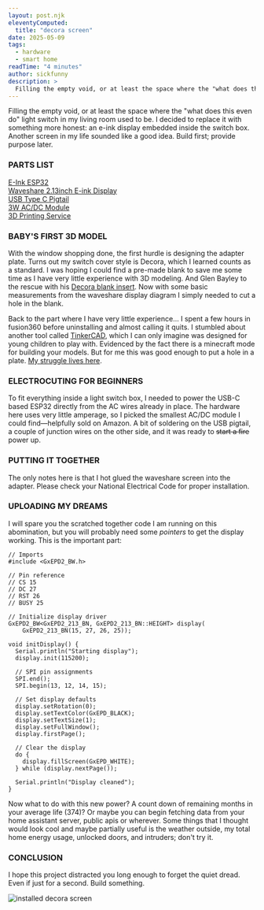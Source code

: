 ```yaml
---
layout: post.njk
eleventyComputed:
  title: "decora screen"
date: 2025-05-09
tags:
  - hardware
  - smart home
readTime: "4 minutes"
author: sickfunny
description: >
  Filling the empty void, or at least the space where the "what does this even do" light switch in my living room used to be. I decided to replace it with something more honest: an e-ink display embedded inside the switch box. Another screen in my life sounded like a good idea. Build first; provide purpose later.
---
```


Filling the empty void, or at least the space where the "what does this even do" light switch in my living room used to be. I decided to replace it with something more honest: an e-ink display embedded inside the switch box. Another screen in my life sounded like a good idea. Build first; provide purpose later.

### PARTS LIST
[E-Ink ESP32](https://www.amazon.com/dp/B07RM1BBVF)  
[Waveshare 2.13inch E-ink Display](https://www.amazon.com/dp/B071VNB96D)  
[USB Type C Pigtail](https://www.amazon.com/dp/B0DCGN8ZG3)  
[3W AC/DC Module](https://www.amazon.com/dp/B09Z253MQ2)  
[3D Printing Service](https://craftcloud3d.com/)

### BABY'S FIRST 3D MODEL
With the window shopping done, the first hurdle is designing the adapter plate. Turns out my switch cover style is Decora, which I learned counts as a standard. I was hoping I could find a pre-made blank to save me some time as I have very little experience with 3D modeling. And Glen Bayley to the rescue with his [Decora blank insert](https://www.printables.com/model/1198667-decora-blank-insert-fusion-360-file). Now with some basic measurements from the waveshare display diagram I simply needed to cut a hole in the blank.

Back to the part where I have very little experience... I spent a few hours in fusion360 before uninstalling and almost calling it quits. I stumbled about another tool called [TinkerCAD](https://www.tinkercad.com/), which I can only imagine was designed for young children to play with. Evidenced by the fact there is a minecraft mode for building your models. But for me this was good enough to put a hole in a plate. [My struggle lives here](/public/decora-adapter.stl).

### ELECTROCUTING FOR BEGINNERS
To fit everything inside a light switch box, I needed to power the USB-C based ESP32 directly from the AC wires already in place. The hardware here uses very little amperage, so I picked the smallest AC/DC module I could find—helpfully sold on Amazon. A bit of soldering on the USB pigtail, a couple of junction wires on the other side, and it was ready to ~~start a fire~~ power up.

### PUTTING IT TOGETHER
The only notes here is that I hot glued the waveshare screen into the adapter. Please check your National Electrical Code for proper installation.

### UPLOADING MY DREAMS
I will spare you the scratched together code I am running on this abomination, but you will probably need some _pointers_ to get the display working. This is the important part:

```
// Imports
#include <GxEPD2_BW.h>

// Pin reference
// CS 15
// DC 27
// RST 26
// BUSY 25

// Initialize display driver
GxEPD2_BW<GxEPD2_213_BN, GxEPD2_213_BN::HEIGHT> display(
    GxEPD2_213_BN(15, 27, 26, 25));

void initDisplay() {
  Serial.println("Starting display");
  display.init(115200);
  
  // SPI pin assignments
  SPI.end();
  SPI.begin(13, 12, 14, 15);
  
  // Set display defaults
  display.setRotation(0);
  display.setTextColor(GxEPD_BLACK);
  display.setTextSize(1);
  display.setFullWindow();
  display.firstPage();
  
  // Clear the display
  do {
    display.fillScreen(GxEPD_WHITE);
  } while (display.nextPage());
  
  Serial.println("Display cleaned");
}
```

Now what to do with this new power? A count down of remaining months in your average life (374)? Or maybe you can begin fetching data from your home assistant server, public apis or wherever. Some things that I thought would look cool and maybe partially useful is the weather outside, my total home energy usage, unlocked doors, and intruders; don't try it.

### CONCLUSION
I hope this project distracted you long enough to forget the quiet dread. Even if just for a second. Build something.

![installed decora screen](/img/decora-screen.jpg)
